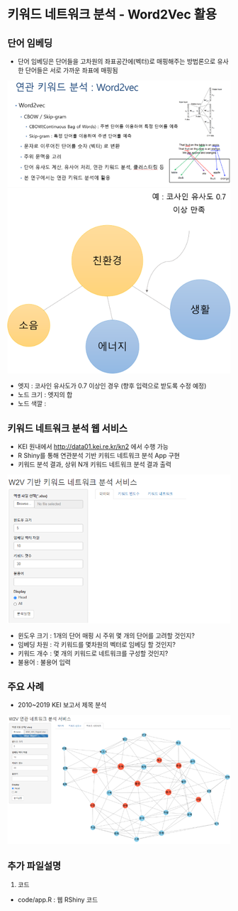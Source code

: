 # 키워드 네트워크 분석 - Word2Vec 활용

## 단어 임베딩
- 단어 임베딩은 단어들을 고차원의 좌표공간에(벡터)로 매핑해주는 방법론으로 유사한 단어들은 서로 가까운 좌표에 매핑됨

<img src = "https://github.com/keibigdata/dyjin_2020/blob/master/4.%20%ED%82%A4%EC%9B%8C%EB%93%9C_%EB%84%A4%ED%8A%B8%EC%9B%8C%ED%81%AC_%EB%B6%84%EC%84%9D_W2V/images/1.png?raw=true">

<img src = "https://github.com/keibigdata/dyjin_2020/blob/master/4.%20%ED%82%A4%EC%9B%8C%EB%93%9C_%EB%84%A4%ED%8A%B8%EC%9B%8C%ED%81%AC_%EB%B6%84%EC%84%9D_W2V/images/3.png?raw=true">

- 엣지 : 코사인 유사도가 0.7 이상인 경우 (향후 입력으로 받도록 수정 예정)
- 노드 크기 : 엣지의 합
- 노드 색깔 : 



## 키워드 네트워크 분석 웹 서비스
- KEI 원내에서 http://data01.kei.re.kr/kn2 에서 수행 가능
- R Shiny를 통해 연관분석 기반 키워드 네트워크 분석 App 구현
- 키워드 분석 결과, 상위 N개 키워드 네트워크 분석 결과 출력


<img src = "https://github.com/keibigdata/dyjin_2020/blob/master/4.%20%ED%82%A4%EC%9B%8C%EB%93%9C_%EB%84%A4%ED%8A%B8%EC%9B%8C%ED%81%AC_%EB%B6%84%EC%84%9D_W2V/images/2.png?raw=true">

- 윈도우 크기 : 1개의 단어 매핑 시 주위 몇 개의 단어를 고려할 것인지?
- 임베딩 차원 : 각 키워드를 몇차원의 벡터로 임베딩 할 것인지?
- 키워드 개수 : 몇 개의 키워드로 네트워크를 구성할 것인지?
- 불용어 : 불용어 입력 

## 주요 사례
- 2010~2019 KEI 보고서 제목 분석

<img src = "https://github.com/keibigdata/dyjin_2020/blob/master/4.%20%ED%82%A4%EC%9B%8C%EB%93%9C_%EB%84%A4%ED%8A%B8%EC%9B%8C%ED%81%AC_%EB%B6%84%EC%84%9D_W2V/images/4.png?raw=true">
  

## 추가 파일설명
1) 코드 
- code/app.R : 웹 RShiny 코드

